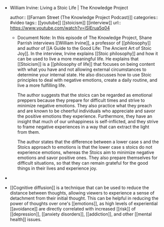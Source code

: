 - William Irvine: Living a Stoic Life | The Knowledge Project
  
  author:: [[Farnam Street (The Knowledge Project Podcast)]]
  categories:: #video
  tags:: [[youtube]] [[stoicism]] [[interview]]
  url:: https://www.youtube.com/watch?v=lSIErua5q04
	- Document Note: In this episode of The Knowledge Project, Shane Parrish interviews [[William Irvine]], a professor of [[philosophy]] and author of [[A Guide to the Good Life: The Ancient Art of Stoic Joy]]. In the interview, Irvine explains [[Stoic philosophy]] and how it can be used to live a more meaningful life. He explains that [[Stoicism]] is a [[philosophy of life]] that focuses on being content with what you have and not allowing external circumstances to determine your internal state. He also discusses how to use Stoic principles to deal with negative emotions, create a daily routine, and live a more fulfilling life.
	  
	  The author suggests that the stoics can be regarded as emotional preppers because they prepare for difficult times and strive to minimize negative emotions. They also practice what they preach and are known to be cheerful individuals who appreciate and savor the positive emotions they experience. Furthermore, they have an insight that much of our unhappiness is self-inflicted, and they strive to frame negative experiences in a way that can extract the light from them.
	  
	  The author states that the difference between a lower case s and the Stoics approach to emotions is that the lower case s stoics do not experience emotions, whereas the Stoics aim to minimize negative emotions and savor positive ones. They also prepare themselves for difficult situations, so that they can remain grateful for the good things in their lives and experience joy.
-
- [[Cognitive diffusion]] is a technique that can be used to reduce the distance between thoughts, allowing viewers to experience a sense of detachment from their initial thought. This can be helpful in reducing the power of thoughts over one's [[emotions]], as high levels of experiential [[avoidance]] are directly correlated with increased [[risk]] of [[depression]], [[anxiety disorders]], [[addiction]], and other [[mental health]] issues.